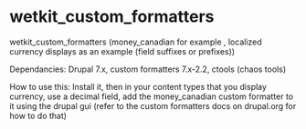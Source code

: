wetkit_custom_formatters
========================

wetkit_custom_formatters (money_canadian for example , localized currency displays as an example (field suffixes or prefixes))

Dependancies: Drupal 7.x, custom formatters 7.x-2.2, ctools (chaos tools)

How to use this:  Install it, then in your content types that you display currency, use a decimal field, add the money_canadian custom formatter to it using the drupal gui 
(refer to the custom formatters docs on drupal.org for how to do that)
